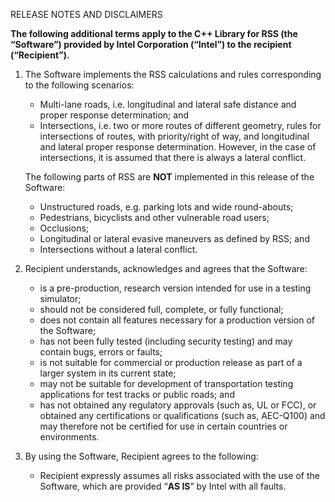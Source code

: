 RELEASE NOTES AND DISCLAIMERS

__The following additional terms apply to the C++ Library for RSS (the “Software”)
provided by Intel Corporation (“Intel”) to the recipient (“Recipient”).__

1. The Software implements the RSS calculations and rules corresponding to the following scenarios:
   - Multi-lane roads, i.e. longitudinal and lateral safe distance and proper response determination; and
   - Intersections, i.e. two or more routes of different geometry, rules for intersections of routes, with priority/right of way, and longitudinal and lateral proper response determination. However, in the case of intersections, it is assumed that there is always a lateral conflict.

   The following parts of RSS are __NOT__ implemented in this release of the Software:
   - Unstructured roads, e.g. parking lots and wide round-abouts;
   - Pedestrians, bicyclists and other vulnerable road users;
   - Occlusions;
   - Longitudinal or lateral evasive maneuvers as defined by RSS; and
   - Intersections without a lateral conflict.

2. Recipient understands, acknowledges and agrees that the Software:
   - is a pre-production, research version intended for use in a testing simulator;
   - should not be considered full, complete, or fully functional;
   - does not contain all features necessary for a production version of the Software;
   - has not been fully tested (including security testing) and may contain bugs, errors or faults;
   - is not suitable  for commercial or production release as part of a larger system in its current state;
   - may not be suitable for development of transportation testing applications for test tracks or public roads; and
   - has not obtained any regulatory approvals (such as, UL or FCC), or obtained any certifications or qualifications (such as, AEC-Q100) and may therefore not be certified for use in certain countries or environments.

3. By using the Software, Recipient agrees to the following:
   - Recipient expressly assumes all risks associated with the use of the Software, which are provided “__AS IS__” by Intel with all faults.
